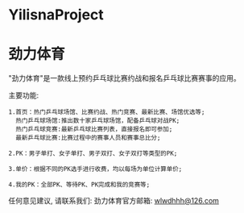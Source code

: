 # YilisnaProject
# 劲力体育

  "劲力体育"是一款线上预约乒乓球比赛约战和报名乒乓球比赛赛事的应用。

  主要功能:   
  
    1.首页：热门乒乓球场馆、比赛约战、热门竞赛、最新比赛、场馆优选等;
      热门乒乓球场馆:推出数十家乒乓球场馆，配备乒乓球对战PK;
      热门乒乓球竞赛:最新乒乓球比赛列表，直接报名即可参加;
      最新乒乓球比赛:比赛过程中的赛事人员和赛事总比分;
    
    2.PK：男子单打、女子单打、男子双打、女子双打等类型的PK;
    
    3.单价：根据不同的PK选手进行收费，均以每场为单位计算单价;
    
    4.我的PK：全部PK、等待PK、PK完成和我的竞赛等;

   任何意见建议, 请联系我们: 
   劲力体育官方邮箱: wlwdhhh@126.com
